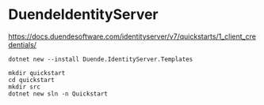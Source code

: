 # DuendeIdentityServer
https://docs.duendesoftware.com/identityserver/v7/quickstarts/1_client_credentials/
 ```
dotnet new --install Duende.IdentityServer.Templates

mkdir quickstart
cd quickstart
mkdir src
dotnet new sln -n Quickstart
 ```

